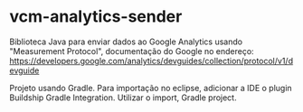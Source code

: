 # vcm-analytics-sender
Biblioteca Java para enviar dados ao Google Analytics usando "Measurement Protocol", documentação do Google no endereço: https://developers.google.com/analytics/devguides/collection/protocol/v1/devguide

Projeto usando Gradle. Para importação no eclipse, adicionar a IDE o plugin Buildship Gradle Integration. Utilizar o import, Gradle project.